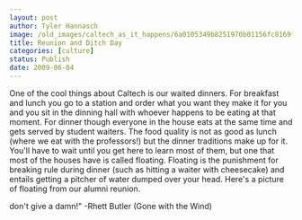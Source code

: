 ```yaml
---
layout: post
author: Tyler Hannasch
image: /old_images/caltech_as_it_happens/6a0105349b8251970b01156fc8169f970c.jpg
title: Reunion and Ditch Day
categories: [culture]
status: Publish
date: 2009-06-04
---
```


One of the cool things about Caltech is our waited dinners. For breakfast and lunch you go to a station and order what you want they make it for you and you sit in the dinning hall with whoever happens to be eating at that moment. For dinner though everyone in the house eats at the same time and gets served by student waiters. The food quality is not as good as lunch (where we eat with the professors!) but the dinner traditions make up for it. You'll have to wait until you get here to learn most of them, but one that most of the houses have is called floating. Floating is the punishment for breaking rule during dinner (such as hitting a waiter with cheesecake) and entails getting a pitcher of water dumped over your head. Here's a picture of floating from our alumni reunion.

don't give a damn!" -Rhett Butler (Gone with the Wind)
